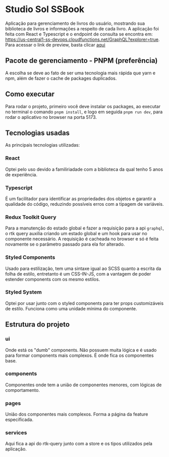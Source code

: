 # Studio Sol SSBook

Aplicação para gerenciamento de livros do usuário, mostrando sua biblioteca de livros e informações a respeito de cada livro. A aplicação foi feita com React e Typescript e o endpoint de consulta se encontra em: https://us-central1-ss-devops.cloudfunctions.net/GraphQL?explorer=true. Para acessar o link de preview, basta clicar [aqui](https://studio-sol-ssbook.vercel.app/)

## Pacote de gerenciamento - PNPM (preferência)

A escolha se deve ao fato de ser uma tecnologia mais rápida que yarn e npm, além de fazer o cache de packages duplicados.

## Como executar

Para rodar o projeto, primeiro você deve instalar os packages, ao executar no terminal o comando `pnpm install`, e logo em seguida `pnpm run dev`, para rodar o aplicativo no browser na porta 5173.

## Tecnologias usadas

As principais tecnologias utilizadas:

### React

Optei pelo uso devido a familiriadade com a biblioteca da qual tenho 5 anos de experiência.

### Typescript

É um facilitador para identificar as propriedades dos objetos e garantir a qualidade do código, reduzindo possíveis erros com a tipagem de variáveis.

### Redux Toolkit Query

Para a manutenção do estado global e fazer a requisição para a api `graphql`, o rtk query auxilia criando um estado global e um hook para usar no componente necessário. A requisição é cacheada no browser e só é feita novamente se o parâmetro passado para ela for alterado.

### Styled Components

Usado para estilização, tem uma sintaxe igual ao SCSS quanto a escrita da folha de estilo, entretanto é um CSS-IN-JS, com a vantagem de poder estender components com os mesmo estilos.

### Styled System

Optei por usar junto com o styled components para ter props customizáveis de estilo. Funciona como uma unidade mínima do componente.

## Estrutura do projeto

### ui

Onde está os "dumb" components. Não possuem muita lógica e é usado para formar components mais complexos. É onde fica os componentes base.

### components

Componentes onde tem a união de componentes menores, com lógicas de comportamento.

### pages

União dos componentes mais complexos. Forma a página da feature especificada.

### services

Aqui fica a api do rtk-query junto com a store e os tipos utilizados pela aplicação.
